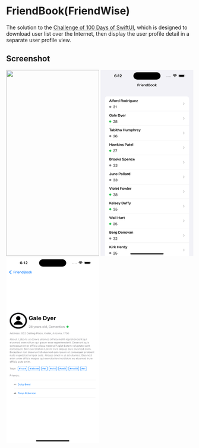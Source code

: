 # FriendBook(FriendWise)

The solution to the [Challenge of 100 Days of SwiftUI](https://www.hackingwithswift.com/guide/ios-swiftui/5/3/challenge), which is designed to download user list over the Internet, then display the user profile detail in a separate user profile view.

## Screenshot
<img src="./img/friendbook.gif" width="250" height="500">

<img src="./img/friendbook1.png" width="250" height="500">

<img src="./img/friendbook2.png" width="250" height="500">
